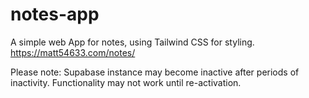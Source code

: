 # notes-app
A simple web App for notes, using Tailwind CSS for styling. https://matt54633.com/notes/

Please note: Supabase instance may become inactive after periods of inactivity. Functionality may not work until re-activation.
